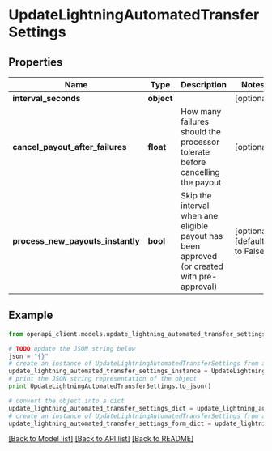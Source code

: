 # UpdateLightningAutomatedTransferSettings


## Properties
Name | Type | Description | Notes
------------ | ------------- | ------------- | -------------
**interval_seconds** | **object** |  | [optional] 
**cancel_payout_after_failures** | **float** | How many failures should the processor tolerate before cancelling the payout | [optional] 
**process_new_payouts_instantly** | **bool** | Skip the interval when ane eligible payout has been approved (or created with pre-approval) | [optional] [default to False]

## Example

```python
from openapi_client.models.update_lightning_automated_transfer_settings import UpdateLightningAutomatedTransferSettings

# TODO update the JSON string below
json = "{}"
# create an instance of UpdateLightningAutomatedTransferSettings from a JSON string
update_lightning_automated_transfer_settings_instance = UpdateLightningAutomatedTransferSettings.from_json(json)
# print the JSON string representation of the object
print UpdateLightningAutomatedTransferSettings.to_json()

# convert the object into a dict
update_lightning_automated_transfer_settings_dict = update_lightning_automated_transfer_settings_instance.to_dict()
# create an instance of UpdateLightningAutomatedTransferSettings from a dict
update_lightning_automated_transfer_settings_form_dict = update_lightning_automated_transfer_settings.from_dict(update_lightning_automated_transfer_settings_dict)
```
[[Back to Model list]](../README.md#documentation-for-models) [[Back to API list]](../README.md#documentation-for-api-endpoints) [[Back to README]](../README.md)


